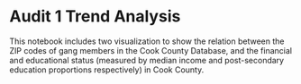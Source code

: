 # Audit 1 Trend Analysis

This notebook includes two visualization to show the relation between the ZIP codes of gang members in the Cook County Database, and the financial and educational status (measured by median income and post-secondary education proportions respectively) in Cook County.

```{tableofcontents}
```

